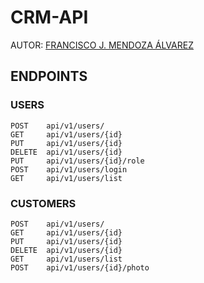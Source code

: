 # CRM-API

AUTOR: [FRANCISCO J. MENDOZA ÁLVAREZ](https://github.com/PanchoMen)


## ENDPOINTS

### USERS

	POST    api/v1/users/
    GET		api/v1/users/{id}
    PUT		api/v1/users/{id}
    DELETE	api/v1/users/{id}
    PUT		api/v1/users/{id}/role
    POST    api/v1/users/login
    GET		api/v1/users/list

### CUSTOMERS

    POST    api/v1/users/
    GET		api/v1/users/{id}
    PUT		api/v1/users/{id}
    DELETE	api/v1/users/{id}
    GET		api/v1/users/list
    POST	api/v1/users/{id}/photo
    